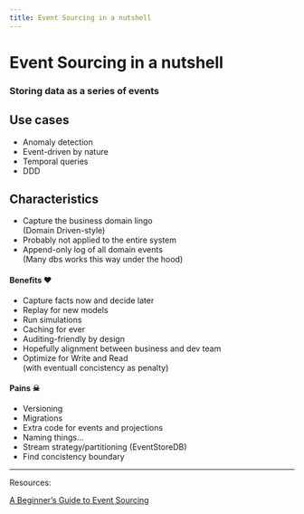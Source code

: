 ```yaml
---
title: Event Sourcing in a nutshell
---
```


# Event Sourcing in a nutshell
### Storing data as a series of events


<div class="grid grid-cols-2 gap-12">
<div>

## Use cases
 - Anomaly detection
 - Event-driven by nature
 - Temporal queries
 - DDD

## Characteristics
 - Capture the business domain lingo\
   (Domain Driven-style)
 - Probably not applied to the entire system
 - Append-only log of all domain events\
   (Many dbs works this way under the hood)




</div>
<div>

#### Benefits &hearts;
 - Capture facts now and decide later
 - Replay for new models
 - Run simulations
 - Caching for ever
 - Auditing-friendly by design
 - Hopefully alignment between business and dev team
 - Optimize for Write and Read\
   (with eventuall concistency as penalty)

#### Pains &#9760;
 - Versioning
 - Migrations
 - Extra code for events and projections
 - Naming things...
 - Stream strategy/partitioning (EventStoreDB)
 - Find concistency boundary


</div>
</div>


<hr />
Resources:

[A Beginner’s Guide to Event Sourcing](https://www.eventstore.com/event-sourcing)